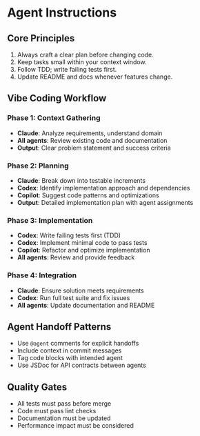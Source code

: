 # Agent Instructions

## Core Principles

1. Always craft a clear plan before changing code.
2. Keep tasks small within your context window.
3. Follow TDD; write failing tests first.
4. Update README and docs whenever features change.

## Vibe Coding Workflow

### Phase 1: Context Gathering

- **Claude**: Analyze requirements, understand domain
- **All agents**: Review existing code and documentation
- **Output**: Clear problem statement and success criteria

### Phase 2: Planning

- **Claude**: Break down into testable increments
- **Codex**: Identify implementation approach and dependencies
- **Copilot**: Suggest code patterns and optimizations
- **Output**: Detailed implementation plan with agent assignments

### Phase 3: Implementation

- **Codex**: Write failing tests first (TDD)
- **Codex**: Implement minimal code to pass tests
- **Copilot**: Refactor and optimize implementation
- **All agents**: Review and provide feedback

### Phase 4: Integration

- **Claude**: Ensure solution meets requirements
- **Codex**: Run full test suite and fix issues
- **All agents**: Update documentation and README

## Agent Handoff Patterns

- Use `@agent` comments for explicit handoffs
- Include context in commit messages
- Tag code blocks with intended agent
- Use JSDoc for API contracts between agents

## Quality Gates

- All tests must pass before merge
- Code must pass lint checks
- Documentation must be updated
- Performance impact must be considered
